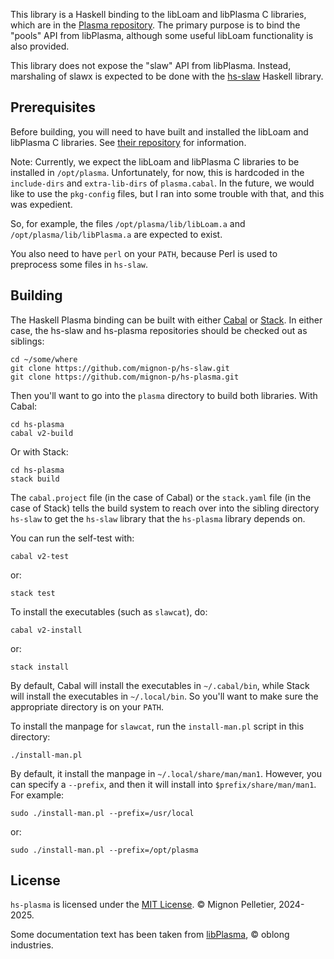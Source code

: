 This library is a Haskell binding to the libLoam and libPlasma C
libraries, which are in the [Plasma
repository](https://purl.org/funwithsoftware/libPlasma).  The
primary purpose is to bind the "pools" API from libPlasma,
although some useful libLoam functionality is also provided.

This library does not expose the "slaw" API from libPlasma.
Instead, marshaling of slawx is expected to be done with the
[hs-slaw](https://github.com/mignon-p/hs-slaw) Haskell library.

## Prerequisites

Before building, you will need to have built and installed the
libLoam and libPlasma C libraries.  See [their
repository](https://purl.org/funwithsoftware/libPlasma) for
information.

Note: Currently, we expect the libLoam and libPlasma C libraries
to be installed in `/opt/plasma`.  Unfortunately, for now, this
is hardcoded in the `include-dirs` and `extra-lib-dirs` of
`plasma.cabal`.  In the future, we would like to use the
`pkg-config` files, but I ran into some trouble with that, and
this was expedient.

So, for example, the files `/opt/plasma/lib/libLoam.a` and
`/opt/plasma/lib/libPlasma.a` are expected to exist.

You also need to have `perl` on your `PATH`, because Perl is used
to preprocess some files in `hs-slaw`.

## Building

The Haskell Plasma binding can be built with either
[Cabal](https://www.haskell.org/cabal/) or
[Stack](https://haskellstack.org/).  In either case, the hs-slaw
and hs-plasma repositories should be checked out as siblings:

```
cd ~/some/where
git clone https://github.com/mignon-p/hs-slaw.git
git clone https://github.com/mignon-p/hs-plasma.git
```

Then you'll want to go into the `plasma` directory to build both
libraries.  With Cabal:

```
cd hs-plasma
cabal v2-build
```

Or with Stack:

```
cd hs-plasma
stack build
```

The `cabal.project` file (in the case of Cabal) or the
`stack.yaml` file (in the case of Stack) tells the build system
to reach over into the sibling directory `hs-slaw` to get the
`hs-slaw` library that the `hs-plasma` library depends on.

You can run the self-test with:

```
cabal v2-test
```

or:

```
stack test
```

To install the executables (such as `slawcat`), do:

```
cabal v2-install
```

or:

```
stack install
```

By default, Cabal will install the executables in `~/.cabal/bin`, while Stack will install the executables in `~/.local/bin`.  So you'll want to make sure the appropriate directory is on your `PATH`.

To install the manpage for `slawcat`, run the `install-man.pl` script in this directory:

```
./install-man.pl
```

By default, it install the manpage in `~/.local/share/man/man1`.  However, you can specify a `--prefix`, and then it will install into `$prefix/share/man/man1`.  For example:

```
sudo ./install-man.pl --prefix=/usr/local
```

or:

```
sudo ./install-man.pl --prefix=/opt/plasma
```

## License

`hs-plasma` is licensed under the [MIT License](LICENSE).
© Mignon Pelletier, 2024-2025.

Some documentation text has been taken from
[libPlasma](https://purl.org/funwithsoftware/libPlasma),
© oblong industries.
